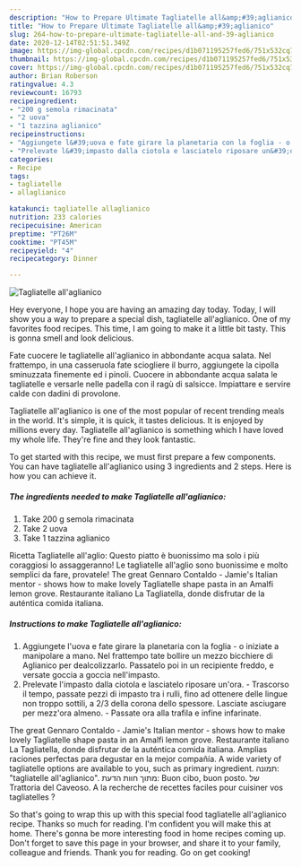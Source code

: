 ```yaml
---
description: "How to Prepare Ultimate Tagliatelle all&amp;#39;aglianico"
title: "How to Prepare Ultimate Tagliatelle all&amp;#39;aglianico"
slug: 264-how-to-prepare-ultimate-tagliatelle-all-and-39-aglianico
date: 2020-12-14T02:51:51.349Z
image: https://img-global.cpcdn.com/recipes/d1b071195257fed6/751x532cq70/tagliatelle-allaglianico-recipe-main-photo.jpg
thumbnail: https://img-global.cpcdn.com/recipes/d1b071195257fed6/751x532cq70/tagliatelle-allaglianico-recipe-main-photo.jpg
cover: https://img-global.cpcdn.com/recipes/d1b071195257fed6/751x532cq70/tagliatelle-allaglianico-recipe-main-photo.jpg
author: Brian Roberson
ratingvalue: 4.3
reviewcount: 16793
recipeingredient:
- "200 g semola rimacinata"
- "2 uova"
- "1 tazzina aglianico"
recipeinstructions:
- "Aggiungete l&#39;uova e fate girare la planetaria con la foglia - o iniziate a manipolare a mano. Nel frattempo tate bollire un mezzo bicchiere di Aglianico per dealcolizzarlo. Passatelo poi in un recipiente freddo, e versate goccia a goccia nell&#39;impasto."
- "Prelevate l&#39;impasto dalla ciotola e lasciatelo riposare un&#39;ora. Trascorso il tempo, passate pezzi di impasto tra i rulli, fino ad ottenere delle lingue non troppo sottili, a 2/3 della corona dello spessore. Lasciate asciugare per mezz&#39;ora almeno. Passate ora alla trafila e infine infarinate."
categories:
- Recipe
tags:
- tagliatelle
- allaglianico

katakunci: tagliatelle allaglianico 
nutrition: 233 calories
recipecuisine: American
preptime: "PT26M"
cooktime: "PT45M"
recipeyield: "4"
recipecategory: Dinner

---
```



![Tagliatelle all&#39;aglianico](https://img-global.cpcdn.com/recipes/d1b071195257fed6/751x532cq70/tagliatelle-allaglianico-recipe-main-photo.jpg)

Hey everyone, I hope you are having an amazing day today. Today, I will show you a way to prepare a special dish, tagliatelle all&#39;aglianico. One of my favorites food recipes. This time, I am going to make it a little bit tasty. This is gonna smell and look delicious.

Fate cuocere le tagliatelle all&#39;aglianico in abbondante acqua salata. Nel frattempo, in una casseruola fate sciogliere il burro, aggiungete la cipolla sminuzzata finemente ed i pinoli. Cuocere in abbondante acqua salata le tagliatelle e versarle nelle padella con il ragù di salsicce. Impiattare e servire calde con dadini di provolone.

Tagliatelle all&#39;aglianico is one of the most popular of recent trending meals in the world. It's simple, it is quick, it tastes delicious. It is enjoyed by millions every day. Tagliatelle all&#39;aglianico is something which I have loved my whole life. They're fine and they look fantastic.


To get started with this recipe, we must first prepare a few components. You can have tagliatelle all&#39;aglianico using 3 ingredients and 2 steps. Here is how you can achieve it.

<!--inarticleads1-->

##### The ingredients needed to make Tagliatelle all&#39;aglianico:

1. Take 200 g semola rimacinata
1. Take 2 uova
1. Take 1 tazzina aglianico


Ricetta Tagliatelle all&#39;aglio: Questo piatto è buonissimo ma solo i più coraggiosi lo assaggeranno! Le tagliatelle all&#39;aglio sono buonissime e molto semplici da fare, provatele! The great Gennaro Contaldo - Jamie&#39;s Italian mentor - shows how to make lovely Tagliatelle shape pasta in an Amalfi lemon grove. Restaurante italiano La Tagliatella, donde disfrutar de la auténtica comida italiana. 

<!--inarticleads2-->

##### Instructions to make Tagliatelle all&#39;aglianico:

1. Aggiungete l&#39;uova e fate girare la planetaria con la foglia - o iniziate a manipolare a mano. Nel frattempo tate bollire un mezzo bicchiere di Aglianico per dealcolizzarlo. Passatelo poi in un recipiente freddo, e versate goccia a goccia nell&#39;impasto.
1. Prelevate l&#39;impasto dalla ciotola e lasciatelo riposare un&#39;ora. - Trascorso il tempo, passate pezzi di impasto tra i rulli, fino ad ottenere delle lingue non troppo sottili, a 2/3 della corona dello spessore. Lasciate asciugare per mezz&#39;ora almeno. - Passate ora alla trafila e infine infarinate.


The great Gennaro Contaldo - Jamie&#39;s Italian mentor - shows how to make lovely Tagliatelle shape pasta in an Amalfi lemon grove. Restaurante italiano La Tagliatella, donde disfrutar de la auténtica comida italiana. Amplias raciones perfectas para degustar en la mejor compañía. A wide variety of tagliatelle options are available to you, such as primary ingredient. תמונה: &#34;tagliatelle all&#39;aglianico&#34;. מתוך חוות הדעת: ‪Buon cibo, buon posto.‬ של ‪Trattoria del Caveoso‬. A la recherche de recettes faciles pour cuisiner vos tagliatelles ? 

So that's going to wrap this up with this special food tagliatelle all&#39;aglianico recipe. Thanks so much for reading. I'm confident you will make this at home. There's gonna be more interesting food in home recipes coming up. Don't forget to save this page in your browser, and share it to your family, colleague and friends. Thank you for reading. Go on get cooking!
